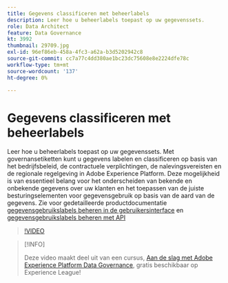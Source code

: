 ```yaml
---
title: Gegevens classificeren met beheerlabels
description: Leer hoe u beheerlabels toepast op uw gegevenssets.
role: Data Architect
feature: Data Governance
kt: 3992
thumbnail: 29709.jpg
exl-id: 96ef86eb-458a-4fc3-a62a-b3d5202942c8
source-git-commit: cc7a77c4dd380ae1bc23dc75608e8e2224dfe78c
workflow-type: tm+mt
source-wordcount: '137'
ht-degree: 0%

---
```


# Gegevens classificeren met beheerlabels

Leer hoe u beheerlabels toepast op uw gegevenssets. Met governansetiketten kunt u gegevens labelen en classificeren op basis van het bedrijfsbeleid, de contractuele verplichtingen, de nalevingsvereisten en de regionale regelgeving in Adobe Experience Platform. Deze mogelijkheid is van essentieel belang voor het onderscheiden van bekende en onbekende gegevens over uw klanten en het toepassen van de juiste besturingselementen voor gegevensgebruik op basis van de aard van de gegevens. Zie voor gedetailleerde productdocumentatie [gegevensgebruikslabels beheren in de gebruikersinterface](https://experienceleague.adobe.com/docs/experience-platform/data-governance/labels/user-guide.html) en [gegevensgebruikslabels beheren met API](https://experienceleague.adobe.com/docs/experience-platform/data-governance/labels/dataset-api.html)

>[!VIDEO](https://video.tv.adobe.com/v/29709?quality=12&learn=on)

>[!INFO]
>
> Deze video maakt deel uit van een cursus, [Aan de slag met Adobe Experience Platform Data Governance](https://experienceleague.adobe.com/?recommended=ExperiencePlatform-D-1-2021.1.dgov.gs), gratis beschikbaar op Experience League!
